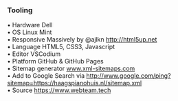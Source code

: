 ### Tooling


• Hardware Dell  
• OS Linux Mint  
• Responsive Massively by @ajlkn http://html5up.net  
• Language HTML5, CSS3, Javascript  
• Editor VSCodium  
• Platform GitHub & GitHub Pages  
• Sitemap generator www.xml-sitemaps.com  
• Add to Google Search via http://www.google.com/ping?sitemap=https://haagspianohuis.nl/sitemap.xml  
• Source https://www.webteam.tech  

